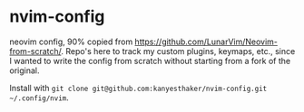 # nvim-config

neovim config, 90% copied from https://github.com/LunarVim/Neovim-from-scratch/. Repo's here to track my custom plugins, keymaps, etc., since I wanted to write the config from scratch without starting from a fork of the original.

Install with `git clone git@github.com:kanyesthaker/nvim-config.git ~/.config/nvim`. 
